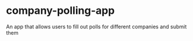 # company-polling-app
An app that allows users to fill out polls for different companies and submit them
